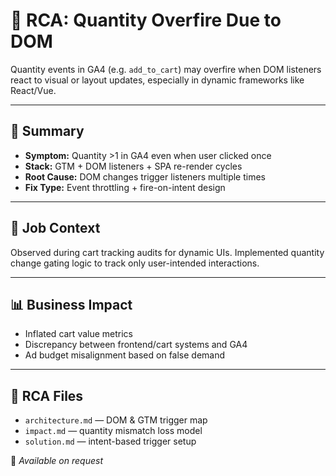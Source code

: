 # 🔄 RCA: Quantity Overfire Due to DOM

Quantity events in GA4 (e.g. `add_to_cart`) may overfire when DOM listeners react to visual or layout updates, especially in dynamic frameworks like React/Vue.

---

## 🧠 Summary

- **Symptom:** Quantity >1 in GA4 even when user clicked once  
- **Stack:** GTM + DOM listeners + SPA re-render cycles  
- **Root Cause:** DOM changes trigger listeners multiple times  
- **Fix Type:** Event throttling + fire-on-intent design

---

## 💼 Job Context

Observed during cart tracking audits for dynamic UIs. Implemented quantity change gating logic to track only user-intended interactions.

---

## 📊 Business Impact

- Inflated cart value metrics  
- Discrepancy between frontend/cart systems and GA4  
- Ad budget misalignment based on false demand

---

## 📁 RCA Files

- `architecture.md` — DOM & GTM trigger map  
- `impact.md` — quantity mismatch loss model  
- `solution.md` — intent-based trigger setup  

🔐 *Available on request*
